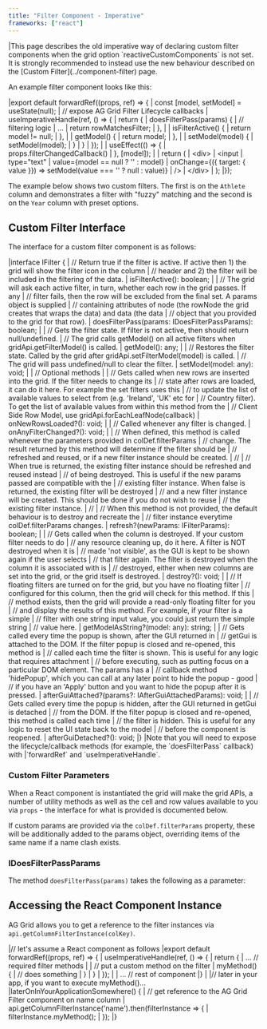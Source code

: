 ```yaml
---
title: "Filter Component - Imperative"
frameworks: ["react"]
---
```


<warning>
|This page describes the old imperative way of declaring custom filter components when the grid option `reactiveCustomComponents` is not set. It is strongly recommended to instead use the new behaviour described on the [Custom Filter](../component-filter) page.
</warning>

An example filter component looks like this:

<snippet transform={false} language="jsx">
|export default forwardRef((props, ref) => {
|    const [model, setModel] = useState(null);
|    // expose AG Grid Filter Lifecycle callbacks
|    useImperativeHandle(ref, () => {
|        return {
|            doesFilterPass(params) {
|                // filtering logic
|                ...
|                return rowMatchesFilter;
|            },
|
|            isFilterActive() {
|                return model != null;
|            },
|
|            getModel() {
|                return model;
|            },
|
|            setModel(model) {
|                setModel(model);
|            }
|        }
|    });
|
|    useEffect(() => {
|        props.filterChangedCallback()
|    }, [model]);
|
|    return (
|        &lt;div>
|            &lt;input
|                type="text"
|                value={model == null ? '' : model}
|                onChange={({ target: { value }}) => setModel(value === '' ? null : value)}
|            />
|        &lt;/div>
|    );
|});
</snippet>

The example below shows two custom filters. The first is on the `Athlete` column and demonstrates a filter with "fuzzy" matching and the second is on the `Year` column with preset options.

<grid-example title='Filter Component' name='custom-filter' type='mixed'></grid-example>

## Custom Filter Interface

The interface for a custom filter component is as follows:

<snippet transform={false} language="ts">
|interface IFilter {
|    // Return true if the filter is active. If active then 1) the grid will show the filter icon in the column
|    // header and 2) the filter will be included in the filtering of the data.
|    isFilterActive(): boolean;
|
|    // The grid will ask each active filter, in turn, whether each row in the grid passes. If any
|    // filter fails, then the row will be excluded from the final set. A params object is supplied
|    // containing attributes of node (the rowNode the grid creates that wraps the data) and data (the data
|    // object that you provided to the grid for that row).
|    doesFilterPass(params: IDoesFilterPassParams): boolean;
|
|    // Gets the filter state. If filter is not active, then should return null/undefined.
|    // The grid calls getModel() on all active filters when gridApi.getFilterModel() is called.
|    getModel(): any;
|
|    // Restores the filter state. Called by the grid after gridApi.setFilterModel(model) is called.
|    // The grid will pass undefined/null to clear the filter.
|    setModel(model: any): void;
|
|    // Optional methods
|
|    // Gets called when new rows are inserted into the grid. If the filter needs to change its
|    // state after rows are loaded, it can do it here. For example the set filters uses this
|    // to update the list of available values to select from (e.g. 'Ireland', 'UK' etc for
|    // Country filter). To get the list of available values from within this method from the
|    // Client Side Row Model, use gridApi.forEachLeafNode(callback)
|    onNewRowsLoaded?(): void;
|
|    // Called whenever any filter is changed.
|    onAnyFilterChanged?(): void;
|
|   // When defined, this method is called whenever the parameters provided in colDef.filterParams
|   // change. The result returned by this method will determine if the filter should be 
|   // refreshed and reused, or if a new filter instance should be created.
|   // 
|   // When true is returned, the existing filter instance should be refreshed and reused instead
|   // of being destroyed. This is useful if the new params passed are compatible with the
|   // existing filter instance. When false is returned, the existing filter will be destroyed 
|   // and a new filter instance will be created. This should be done if you do not wish to reuse
|   // the existing filter instance.
|   // 
|   // When this method is not provided, the default behaviour is to destroy and recreate the
|   // filter instance everytime colDef.filterParams changes.
|   refresh?(newParams: IFilterParams): boolean;
|
|    // Gets called when the column is destroyed. If your custom filter needs to do
|    // any resource cleaning up, do it here. A filter is NOT destroyed when it is
|    // made 'not visible', as the GUI is kept to be shown again if the user selects
|    // that filter again. The filter is destroyed when the column it is associated with is
|    // destroyed, either when new columns are set into the grid, or the grid itself is destroyed.
|    destroy?(): void;
|
|    // If floating filters are turned on for the grid, but you have no floating filter
|    // configured for this column, then the grid will check for this method. If this
|    // method exists, then the grid will provide a read-only floating filter for you
|    // and display the results of this method. For example, if your filter is a simple
|    // filter with one string input value, you could just return the simple string
|    // value here.
|    getModelAsString?(model: any): string;
|
|    // Gets called every time the popup is shown, after the GUI returned in
|    // getGui is attached to the DOM. If the filter popup is closed and re-opened, this method is
|    // called each time the filter is shown. This is useful for any logic that requires attachment
|    // before executing, such as putting focus on a particular DOM element. The params has a
|    // callback method 'hidePopup', which you can call at any later point to hide the popup - good
|    // if you have an 'Apply' button and you want to hide the popup after it is pressed.
|    afterGuiAttached?(params?: IAfterGuiAttachedParams): void;
|
|    // Gets called every time the popup is hidden, after the GUI returned in getGui is detached
|    // from the DOM. If the filter popup is closed and re-opened, this method is called each time
|    // the filter is hidden. This is useful for any logic to reset the UI state back to the model
|    // before the component is reopened.
|    afterGuiDetached?(): void;
|}
</snippet>

<note>
|Note that you will need to expose the lifecycle/callback methods (for example, the `doesFilterPass` callback) with
|`forwardRef` and `useImperativeHandle`.
</note>

### Custom Filter Parameters

When a React component is instantiated the grid will make the grid APIs, a number of utility methods as well as the cell and
row values available to you via `props` - the interface for what is provided is documented below.

If custom params are provided via the `colDef.filterParams` property, these
will be additionally added to the params object, overriding items of the same name if a name clash exists.

<interface-documentation interfaceName='IFilterParams' ></interface-documentation>

### IDoesFilterPassParams

The method `doesFilterPass(params)` takes the following as a parameter:

<interface-documentation interfaceName='IDoesFilterPassParams' ></interface-documentation>

## Accessing the React Component Instance

AG Grid allows you to get a reference to the filter instances via `api.getColumnFilterInstance(colKey)`.

<snippet transform={false} language="ts">
|// let's assume a React component as follows
|export default forwardRef((props, ref) => {
|    useImperativeHandle(ref, () => {
|        return {
|            ... // required filter methods
|
|            // put a custom method on the filter
|            myMethod() {
|                // does something
|            }
|        }
|    });
|
|    ... // rest of component
|}
|
|// later in your app, if you want to execute myMethod()...
|laterOnInYourApplicationSomewhere() {
|    // get reference to the AG Grid Filter component on name column
|    api.getColumnFilterInstance('name').then(filterInstance => {
|        filterInstance.myMethod();
|    });
|}
</snippet>
